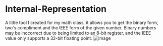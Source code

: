 # Internal-Representation
A little tool I created for my math class, it allows you to get the binary form, two's compliment and the IEEE form of the given number.
Binary numbers may be inccorrect due to being limited to an 8-bit register, and the IEEE value only supports a 32-bit floating point.
![image](https://user-images.githubusercontent.com/38990407/139718931-6a1ddc35-91a3-4c55-a841-8f44e0b67495.png)
